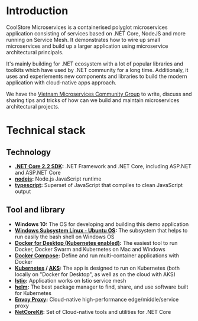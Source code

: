 # Introduction

CoolStore Microservices is a containerised polyglot microservices application consisting of services based on .NET Core, NodeJS and more running on Service Mesh. It demonstrates how to wire up small microservices and build up a larger application using microservice architectural principals.

It's mainly building for .NET ecosystem with a lot of popular libraries and toolkits which have used by .NET community for a long time. Additionaly, it uses and experiements new components and libraries to build the modern application with cloud-native apps approach.

We have the [Vietnam Microservices Community Group](https://www.facebook.com/groups/645391349250568) to write, discuss and sharing tips and tricks of how can we build and maintain microservices architectural projects.

# Technical stack

## Technology

- **[.NET Core 2.2 SDK](https://github.com/dotnet/core):** .NET Framework and .NET Core, including ASP.NET and ASP.NET Core
- **[nodejs](https://github.com/nodejs/node):** Node.js JavaScript runtime
- **[typescript](https://github.com/Microsoft/TypeScript):** Superset of JavaScript that compiles to clean JavaScript output

## Tool and library

- **Windows 10:** The OS for developing and building this demo application
- **[Windows Subsystem Linux - Ubuntu OS](https://docs.microsoft.com/en-us/windows/wsl/install-win10):** The subsystem that helps to run easily the bash shell on Windows OS
- **[Docker for Desktop (Kubernetes enabled)](https://www.docker.com/products/docker-engine#/windows):** The easiest tool to run Docker, Docker Swarm and Kubernetes on Mac and Windows
- **[Docker Compose](https://github.com/docker/compose):** Define and run multi-container applications with Docker
- **[Kubernetes](https://github.com/kubernetes/kubernetes) / [AKS](https://docs.microsoft.com/en-us/azure/aks):** The app is designed to run on Kubernetes (both locally on "Docker for Desktop", as well as on the cloud with AKS)
- **[Istio](https://github.com/istio/istio):** Application works on Istio service mesh
- **[helm](https://github.com/helm/helm):** The best package manager to find, share, and use software built for Kubernetes
- **[Envoy Proxy](https://github.com/envoyproxy/envoy):** Cloud-native high-performance edge/middle/service proxy
- **[NetCoreKit](https://github.com/cloudnative-netcore/netcore-kit):** Set of Cloud-native tools and utilities for .NET Core
